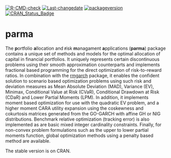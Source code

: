 
[![R-CMD-check](https://github.com/alexiosg/parma/workflows/R-CMD-check/badge.svg)](https://github.com/alexiosg/parma/actions)
[![Last-changedate](https://img.shields.io/badge/last%20change-2022--06--13-yellowgreen.svg)](/commits/master)
[![packageversion](https://img.shields.io/badge/Package%20version-1.6-orange.svg?style=flat-square)](commits/master)
[![CRAN_Status_Badge](https://www.r-pkg.org/badges/version/parma)](https://cran.r-project.org/package=parma)

# parma

The **p**ortfolio **a**llocation and **r**isk **m**anagament
**a**pplications (**parma**) package contains a unique set of methods
and models for the optimal allocation of capital in financial
portfolios. It uniquely represents certain discontinuous problems using
their smooth approximation counterparts and implements fractional based
programming for the direct optimization of risk-to-reward ratios. In
combination with the [rmgarch](https://github.com/alexiosg/rmgarch)
package, it enables the confident solution to scenario based
optimization problems using such risk and deviation measures as Mean
Absolute Deviation (MAD), Variance (EV), Minimax, Conditional Value at
Risk (CVaR), Conditional Drawdown at Risk (CDaR) and Lower Partial
Moments (LPM). In addition, it implements moment based optimization for
use with the quadratic EV problem, and a higher moment CARA utility
expansion using the coskewness and cokurtosis matrices generated from
the GO-GARCH with affine GH or NIG distributions. Benchmark relative
optimization (tracking error) is also implemented as are basic mixed
integer cardinality constraints. Finally, for non-convex problem
formulations such as the upper to lower partial moments function, global
optimization methods using a penalty based method are available.

The stable version is on CRAN.
